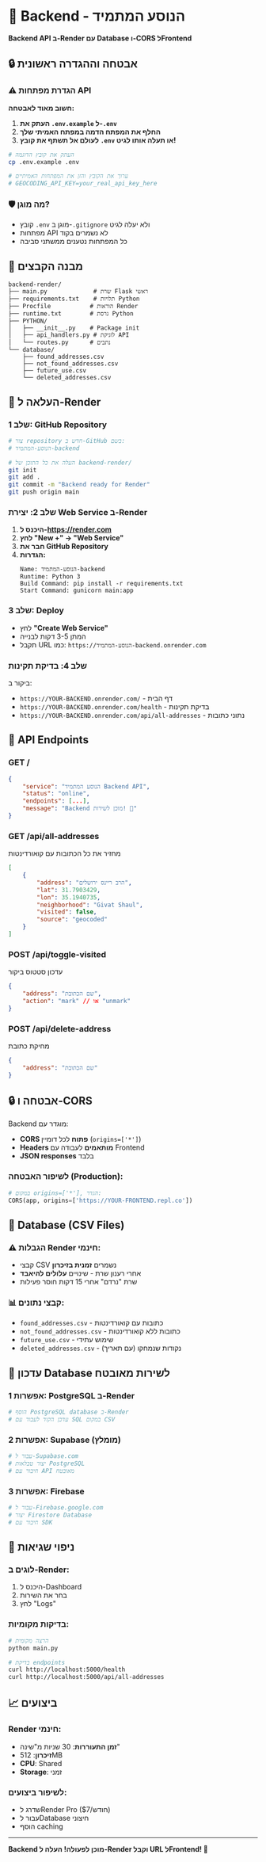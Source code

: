 # 🔧 Backend - הנוסע המתמיד
**Backend API ב-Render עם Database ו-CORS לFrontend**

## 🔒 אבטחה וההגדרה ראשונית

### ⚠️ הגדרת מפתחות API
**חשוב מאוד לאבטחה:**

1. **העתק את `.env.example` ל-`.env`**
2. **החלף את המפתח הדמה במפתח האמיתי שלך**
3. **לעולם אל תשתף את קובץ `.env` או תעלה אותו לגיט!**

```bash
# העתק את קובץ הדוגמה
cp .env.example .env

# ערוך את הקובץ והזן את המפתחות האמיתיים
# GEOCODING_API_KEY=your_real_api_key_here
```

### 🛡️ מה מוגן?
- קובץ `.env` מוגן ב-`.gitignore` ולא יעלה לגיט
- מפתחות API לא נשמרים בקוד
- כל המפתחות נטענים ממשתני סביבה

## 📁 מבנה הקבצים
```
backend-render/
├── main.py             # שרת Flask ראשי
├── requirements.txt    # תלויות Python
├── Procfile           # הוראות Render
├── runtime.txt        # גרסת Python
├── PYTHON/
│   ├── __init__.py    # Package init
│   ├── api_handlers.py # לוגיקת API
│   └── routes.py      # נתבים
└── database/
    ├── found_addresses.csv
    ├── not_found_addresses.csv
    ├── future_use.csv
    └── deleted_addresses.csv
```

## 🚀 העלאה ל-Render

### שלב 1: GitHub Repository
```bash
# צור repository חדש ב-GitHub בשם: 
# הנוסע-המתמיד-backend

# העלה את כל התוכן של backend-render/
git init
git add .
git commit -m "Backend ready for Render"
git push origin main
```

### שלב 2: יצירת Web Service ב-Render
1. **היכנס ל-https://render.com**
2. **לחץ "New +" → "Web Service"**
3. **חבר את GitHub Repository**
4. **הגדרות:**
   ```
   Name: הנוסע-המתמיד-backend
   Runtime: Python 3
   Build Command: pip install -r requirements.txt
   Start Command: gunicorn main:app
   ```

### שלב 3: Deploy
- לחץ **"Create Web Service"**
- המתן 3-5 דקות לבנייה
- תקבל URL כמו: `https://הנוסע-המתמיד-backend.onrender.com`

### שלב 4: בדיקת תקינות
ביקור ב:
- `https://YOUR-BACKEND.onrender.com/` - דף הבית
- `https://YOUR-BACKEND.onrender.com/health` - בדיקת תקינות
- `https://YOUR-BACKEND.onrender.com/api/all-addresses` - נתוני כתובות

## 📡 API Endpoints

### GET /
```json
{
    "service": "הנוסע המתמיד Backend API",
    "status": "online",
    "endpoints": [...],
    "message": "Backend מוכן לשירות! 🚀"
}
```

### GET /api/all-addresses
מחזיר את כל הכתובות עם קואורדינטות
```json
[
    {
        "address": "הרב ריינס ירושלים",
        "lat": 31.7903429,
        "lon": 35.1940735,
        "neighborhood": "Givat Shaul",
        "visited": false,
        "source": "geocoded"
    }
]
```

### POST /api/toggle-visited
עדכון סטטוס ביקור
```json
{
    "address": "שם הכתובת",
    "action": "mark" // או "unmark"
}
```

### POST /api/delete-address
מחיקת כתובת
```json
{
    "address": "שם הכתובת"
}
```

## 🔒 אבטחה ו-CORS

Backend מוגדר עם:
- **CORS פתוח** לכל דומיין (`origins=['*']`)
- **Headers מותאמים** לעבודה עם Frontend
- **JSON responses** בלבד

### לשיפור האבטחה (Production):
```python
# במקום origins=['*'], הגדר:
CORS(app, origins=['https://YOUR-FRONTEND.repl.co'])
```

## 💾 Database (CSV Files)

### ⚠️ הגבלות Render חינמי:
- קבצי CSV נשמרים **זמנית בזיכרון**
- אחרי רענון שרת - שינויים **עלולים להיאבד**
- שרת "נרדם" אחרי 15 דקות חוסר פעילות

### 📊 קבצי נתונים:
- `found_addresses.csv` - כתובות עם קואורדינטות
- `not_found_addresses.csv` - כתובות ללא קואורדינטות
- `future_use.csv` - שימוש עתידי
- `deleted_addresses.csv` - נקודות שנמחקו (עם תאריך)

## 🔄 עדכון Database לשירות מאובטח

### אפשרות 1: PostgreSQL ב-Render
```bash
# הוסף PostgreSQL database ב-Render
# עדכן הקוד לעבוד עם SQL במקום CSV
```

### אפשרות 2: Supabase (מומלץ)
```bash
# עבור ל-Supabase.com
# יצור טבלאות PostgreSQL
# חיבור עם API מאובטח
```

### אפשרות 3: Firebase
```bash
# עבור ל-Firebase.google.com  
# יצור Firestore Database
# חיבור עם SDK
```

## 🔧 ניפוי שגיאות

### לוגים ב-Render:
1. היכנס ל-Dashboard
2. בחר את השירות
3. לחץ "Logs"

### בדיקות מקומיות:
```bash
# הרצה מקומית
python main.py

# בדיקת endpoints
curl http://localhost:5000/health
curl http://localhost:5000/api/all-addresses
```

## 📈 ביצועים

### Render חינמי:
- **זמן התעוררות**: 30 שניות מ"שינה"
- **זיכרון**: 512MB
- **CPU**: Shared
- **Storage**: זמני

### לשיפור ביצועים:
- שדרג לRender Pro ($7/חודש)
- עבור לDatabase חיצוני
- הוסף caching

---

**Backend מוכן לפעולה! העלה ל-Render וקבל URL לFrontend! 🚀**
